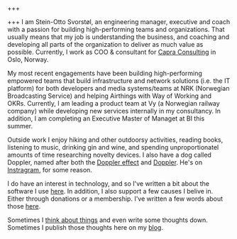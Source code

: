 +++

+++
I am Stein-Otto Svorstøl, an engineering manager, executive and coach with a passion for building high-performing teams and organizations. That usually means that my job is understanding the business, and coaching and developing all parts of the organization to deliver as much value as possible. Currently, I work as COO & consultant for [Capra Consulting](https://capraconsulting.no) in Oslo, Norway.

My most recent engagements have been building high-performing empowered teams that build infrastructure and network solutions (i.e. the IT platform) for both developers and media systems/teams at NRK (Norwegian Broadcasting Service) and helping Airthings with Way of Working and OKRs. Currently, I am leading a product team at Vy (a Norwegian railway company) while developing new services internally in my consultancy. In addition, I am completing an Executive Master of Managet at BI this summer.

Outside work I enjoy hiking and other outdoorsy activities, reading books, listening to music, drinking gin and wine, and spending unproportionatel amounts of time researching novelty devices. I also have a dog called Doppler, named after both the [Doppler effect](https://en.wikipedia.org/wiki/Doppler_effect) and [Doppler](https://en.wikipedia.org/wiki/Doppler_(novel)). He's on [Instragram](https://www.instagram.com/buhunden_doppler), for some reason.

I do have an interest in technology, and so I've written a bit about the software I use [here](/software). In addition, I also support a few causes I belive in. Either through donations or a membership. I've written a few words about those [here](/causes).

Sometimes I [think about things](https://www.youtube.com/watch?v=VFZNvj-HfBU) and even write some thoughts down. Sometimes I publish those thoughts here on my [blog](/blog).